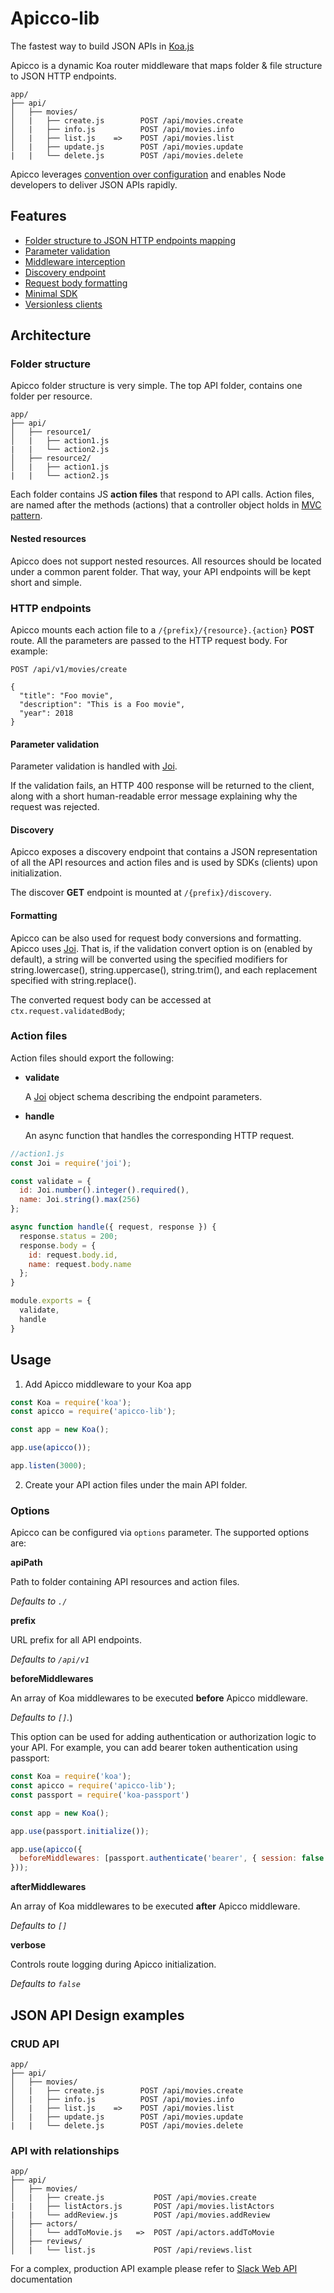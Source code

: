 # Apicco-lib

The fastest way to build JSON APIs in [Koa.js](https://koajs.com/)

Apicco is a dynamic Koa router middleware that maps folder & file structure to JSON HTTP endpoints.

```
app/
├── api/
│   ├── movies/
│   |   ├── create.js        POST /api/movies.create
│   |   ├── info.js          POST /api/movies.info
│   |   ├── list.js    =>    POST /api/movies.list
│   |   ├── update.js        POST /api/movies.update
|   |   └── delete.js        POST /api/movies.delete
```

Apicco leverages [convention over configuration](https://en.wikipedia.org/wiki/Convention_over_configuration) and enables Node developers to deliver JSON APIs rapidly.

## Features

- [Folder structure to JSON HTTP endpoints mapping](#architecture)
- [Parameter validation](#parameter-validation)
- [Middleware interception](#options)
- [Discovery endpoint](#discovery)
- [Request body formatting](#formatting)
- [Minimal SDK](https://github.com/SokratisVidros/apicco/blob/master/sdk/README.md)
- [Versionless clients](https://github.com/SokratisVidros/apicco/blob/master/sdk/README.md)

<a name="architecture"></a>

## Architecture

### Folder structure

Apicco folder structure is very simple. The top API folder, contains one folder per resource.

```
app/
├── api/
│   ├── resource1/
│   |   ├── action1.js
|   |   └── action2.js
│   ├── resource2/
│   |   ├── action1.js
|   |   └── action2.js
```

Each folder contains JS **action files** that respond to API calls. Action files, are named after the methods (actions) that a controller object holds in [MVC pattern](https://en.wikipedia.org/wiki/Model%E2%80%93view%E2%80%93controller).

#### Nested resources

Apicco does not support nested resources. All resources should be located under a common parent folder. That way, your API endpoints will be kept short and simple.

### HTTP endpoints

Apicco mounts each action file to a `/{prefix}/{resource}.{action}` **POST** route. All the parameters are passed to the HTTP request body. For example:

```
POST /api/v1/movies/create

{
  "title": "Foo movie",
  "description": "This is a Foo movie",
  "year": 2018
}
```

<a name="parameter-validation"></a>

#### Parameter validation

Parameter validation is handled with [Joi](https://github.com/hapijs/joi).

If the validation fails, an HTTP 400 response will be returned to the client, along with a short human-readable error message explaining why the request was rejected.

<a name="discovery"></a>

#### Discovery

Apicco exposes a discovery endpoint that contains a JSON representation of all the API resources and action files and is used by SDKs (clients) upon initialization.

The discover **GET** endpoint is mounted at `/{prefix}/discovery`.

<a name="formatting"></a>

#### Formatting

Apicco can be also used for request body conversions and formatting. Apicco uses [Joi](https://github.com/hapijs/joi). That is, if the validation convert option is on (enabled by default), a string will be converted using the specified modifiers for string.lowercase(), string.uppercase(), string.trim(), and each replacement specified with string.replace().

The converted request body can be accessed at `ctx.request.validatedBody`;

### Action files

Action files should export the following:

- **validate**

  A [Joi](https://github.com/hapijs/joi) object schema describing the endpoint parameters.

- **handle**

  An async function that handles the corresponding HTTP request.


```js
//action1.js
const Joi = require('joi');

const validate = {
  id: Joi.number().integer().required(),
  name: Joi.string().max(256)
};

async function handle({ request, response }) {
  response.status = 200;
  response.body = {
    id: request.body.id,
    name: request.body.name
  };
}

module.exports = {
  validate,
  handle
}
```

## Usage

1. Add Apicco middleware to your Koa app

```js
const Koa = require('koa');
const apicco = require('apicco-lib');

const app = new Koa();

app.use(apicco());

app.listen(3000);
```

2. Create your API action files under the main API folder.

<a name="options"></a>

### Options

Apicco can be configured via `options` parameter. The supported options are:

**apiPath**

Path to folder containing API resources and action files.

_Defaults to `./`_

**prefix**

URL prefix for all API endpoints.

_Defaults to `/api/v1`_

**beforeMiddlewares**

An array of Koa middlewares to be executed __before__ Apicco middleware.

_Defaults to `[]`._)

This option can be used for adding authentication or authorization logic to your API. For example, you can add bearer token authentication using passport:

```js
const Koa = require('koa');
const apicco = require('apicco-lib');
const passport = require('koa-passport')

const app = new Koa();

app.use(passport.initialize());

app.use(apicco({
  beforeMiddlewares: [passport.authenticate('bearer', { session: false })]
}));
```

**afterMiddlewares**

An array of Koa middlewares to be executed __after__ Apicco middleware.

_Defaults to `[]`_

**verbose**

Controls route logging during Apicco initialization.

_Defaults to `false`_

## JSON API Design examples

### CRUD API

```
app/
├── api/
│   ├── movies/
│   |   ├── create.js        POST /api/movies.create
│   |   ├── info.js          POST /api/movies.info
│   |   ├── list.js    =>    POST /api/movies.list
│   |   ├── update.js        POST /api/movies.update
|   |   └── delete.js        POST /api/movies.delete
```

### API with relationships

```
app/
├── api/
│   ├── movies/
│   |   ├── create.js           POST /api/movies.create
|   |   ├── listActors.js       POST /api/movies.listActors
|   |   └── addReview.js        POST /api/movies.addReview
│   ├── actors/
│   |   └── addToMovie.js   =>  POST /api/actors.addToMovie
│   ├── reviews/
│   |   └── list.js             POST /api/reviews.list
```

For a complex, production API example please refer to [Slack Web API](https://api.slack.com/web) documentation
